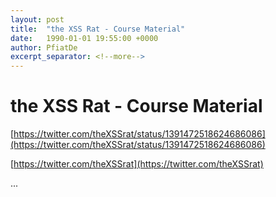 ```yaml
---
layout: post
title:  "the XSS Rat - Course Material"
date:   1990-01-01 19:55:00 +0000
author: PfiatDe
excerpt_separator: <!--more-->
---
```


# the XSS Rat - Course Material

[https://twitter.com/theXSSrat/status/1391472518624686086](https://twitter.com/theXSSrat/status/1391472518624686086)

[https://twitter.com/theXSSrat](https://twitter.com/theXSSrat)

...
<!--more-->
